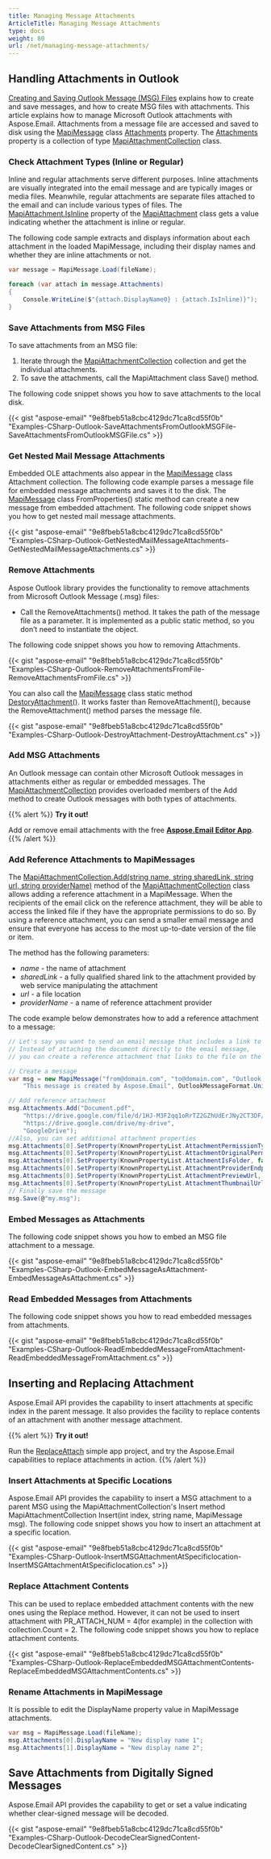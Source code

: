 ```yaml
---
title: Managing Message Attachments
ArticleTitle: Managing Message Attachments
type: docs
weight: 80
url: /net/managing-message-attachments/
---
```


## **Handling Attachments in Outlook**

[Creating and Saving Outlook Message (MSG) Files](https://docs.aspose.com/email/net/creating-and-saving-msg-files/) explains how to create and save messages, and how to create MSG files with attachments. This article explains how to manage Microsoft Outlook attachments with Aspose.Email. Attachments from a message file are accessed and saved to disk using the [MapiMessage](https://reference.aspose.com/email/net/aspose.email.mapi/mapimessage/) class [Attachments](https://reference.aspose.com/email/net/aspose.email.mapi/mapimessageitembase/attachments/) property. The [Attachments](https://reference.aspose.com/email/net/aspose.email.mapi/mapimessageitembase/attachments/) property is a collection of type [MapiAttachmentCollection](https://reference.aspose.com/email/net/aspose.email.mapi/mapiattachmentcollection/) class.

### **Check Attachment Types (Inline or Regular)**

Inline and regular attachments serve different purposes. Inline attachments are visually integrated into the email message and are typically images or media files. Meanwhile, regular attachments are separate files attached to the email and can include various types of files. The [MapiAttachment.IsInline](https://reference.aspose.com/email/net/aspose.email.mapi/mapiattachment/isinline/) property of the [MapiAttachment](https://reference.aspose.com/email/net/aspose.email.mapi/mapiattachment/#mapiattachment-class) class gets a value indicating whether the attachment is inline or regular.

The following code sample extracts and displays information about each attachment in the loaded MapiMessage, including their display names and whether they are inline attachments or not.

```cs
var message = MapiMessage.Load(fileName);

foreach (var attach in message.Attachments)
{
    Console.WriteLine($"{attach.DisplayName0} : {attach.IsInline)}");
}
```

### **Save Attachments from MSG Files**

To save attachments from an MSG file:

1. Iterate through the [MapiAttachmentCollection](https://reference.aspose.com/email/net/aspose.email.mapi/mapiattachmentcollection/) collection and get the individual attachments.
1. To save the attachments, call the MapiAttachment class Save() method.

The following code snippet shows you how to save attachments to the local disk.

{{< gist "aspose-email" "9e8fbeb51a8cbc4129dc71ca8cd55f0b" "Examples-CSharp-Outlook-SaveAttachmentsFromOutlookMSGFile-SaveAttachmentsFromOutlookMSGFile.cs" >}}

### **Get Nested Mail Message Attachments**

Embedded OLE attachments also appear in the [MapiMessage](https://reference.aspose.com/email/net/aspose.email.mapi/mapimessage/) class Attachment collection. The following code example parses a message file for embedded message attachments and saves it to the disk. The [MapiMessage](https://reference.aspose.com/email/net/aspose.email.mapi/mapimessage/) class FromProperties() static method can create a new message from embedded attachment. The following code snippet shows you how to get nested mail message attachments.

{{< gist "aspose-email" "9e8fbeb51a8cbc4129dc71ca8cd55f0b" "Examples-CSharp-Outlook-GetNestedMailMessageAttachments-GetNestedMailMessageAttachments.cs" >}}

### **Remove Attachments**

Aspose Outlook library provides the functionality to remove attachments from Microsoft Outlook Message (.msg) files:

- Call the RemoveAttachments() method. It takes the path of the message file as a parameter. It is implemented as a public static method, so you don’t need to instantiate the object.

The following code snippet shows you how to removing Attachments.

{{< gist "aspose-email" "9e8fbeb51a8cbc4129dc71ca8cd55f0b" "Examples-CSharp-Outlook-RemoveAttachmentsFromFile-RemoveAttachmentsFromFile.cs" >}}

You can also call the [MapiMessage](https://reference.aspose.com/email/net/aspose.email.mapi/mapimessage/) class static method [DestoryAttachment()](https://reference.aspose.com/email/net/aspose.email.mapi/mapimessage/destroyattachments/). It works faster than RemoveAttachment(), because the RemoveAttachment() method parses the message file.

{{< gist "aspose-email" "9e8fbeb51a8cbc4129dc71ca8cd55f0b" "Examples-CSharp-Outlook-DestroyAttachment-DestroyAttachment.cs" >}}

### **Add MSG Attachments**

An Outlook message can contain other Microsoft Outlook messages in attachments either as regular or embedded messages. The [MapiAttachmentCollection](https://reference.aspose.com/email/net/aspose.email.mapi/mapiattachmentcollection/) provides overloaded members of the Add method to create Outlook messages with both types of attachments.

{{% alert %}}
**Try it out!**

Add or remove email attachments with the free [**Aspose.Email Editor App**](https://products.aspose.app/email/editor).
{{% /alert %}}

### **Add Reference Attachments to MapiMessages**

The [MapiAttachmentCollection.Add(string name, string sharedLink, string url, string providerName)](https://reference.aspose.com/email/net/aspose.email.mapi/mapiattachmentcollection/add/#add_4) method of the [MapiAttachmentCollection](https://reference.aspose.com/email/net/aspose.email.mapi/mapiattachmentcollection/#mapiattachmentcollection-class) class allows adding a reference attachment in a MapiMessage. When the recipients of the email click on the reference attachment, they will be able to access the linked file if they have the appropriate permissions to do so. By using a reference attachment, you can send a smaller email message and ensure that everyone has access to the most up-to-date version of the file or item.

The method has the following parameters:

- *name* - the name of attachment
- *sharedLink* - a fully qualified shared link to the attachment provided by web service manipulating the attachment
- *url* - a file location
- *providerName* - a name of reference attachment provider

The code example below demonstrates how to add a reference attachment to a message:

```cs
// Let's say you want to send an email message that includes a link to a Document.pdf file stored on a Google Drive.
// Instead of attaching the document directly to the email message,
// you can create a reference attachment that links to the file on the Google Drive.

// Create a message
var msg = new MapiMessage("from@domain.com", "to@domain.com", "Outlook message file",
    "This message is created by Aspose.Email", OutlookMessageFormat.Unicode);

// Add reference attachment
msg.Attachments.Add("Document.pdf",
    "https://drive.google.com/file/d/1HJ-M3F2qq1oRrTZ2GZhUdErJNy2CT3DF/",
    "https://drive.google.com/drive/my-drive",
    "GoogleDrive");
//Also, you can set additional attachment properties
msg.Attachments[0].SetProperty(KnownPropertyList.AttachmentPermissionType, AttachmentPermissionType.AnyoneCanEdit);
msg.Attachments[0].SetProperty(KnownPropertyList.AttachmentOriginalPermissionType, 0);
msg.Attachments[0].SetProperty(KnownPropertyList.AttachmentIsFolder, false);
msg.Attachments[0].SetProperty(KnownPropertyList.AttachmentProviderEndpointUrl, "");
msg.Attachments[0].SetProperty(KnownPropertyList.AttachmentPreviewUrl, "");
msg.Attachments[0].SetProperty(KnownPropertyList.AttachmentThumbnailUrl, "");
// Finally save the message
msg.Save(@"my.msg");
```

### **Embed Messages as Attachments**

The following code snippet shows you how to embed an MSG file attachment to a message.

{{< gist "aspose-email" "9e8fbeb51a8cbc4129dc71ca8cd55f0b" "Examples-CSharp-Outlook-EmbedMessageAsAttachment-EmbedMessageAsAttachment.cs" >}}

### **Read Embedded Messages from Attachments**

The following code snippet shows you how to read embedded messages from attachments.

{{< gist "aspose-email" "9e8fbeb51a8cbc4129dc71ca8cd55f0b" "Examples-CSharp-Outlook-ReadEmbeddedMessageFromAttachment-ReadEmbeddedMessageFromAttachment.cs" >}}

## **Inserting and Replacing Attachment**

Aspose.Email API provides the capability to insert attachments at specific index in the parent message. It also provides the facility to replace contents of an attachment with another message attachment.

{{% alert %}}
**Try it out!**

Run the [ReplaceAttach](https://github.com/aspose-email/Aspose.Email-for-.NET/tree/master/Sample%20Apps/ReplaceAttach/ReplaceAttach) simple app project, and try the Aspose.Email capabilities to replace attachments in action.
{{% /alert %}} 

### **Insert Attachments at Specific Locations**

Aspose.Email API provides the capability to insert a MSG attachment to a parent MSG using the MapiAttachmentCollection's Insert method MapiAttachmentCollection Insert(int index, string name, MapiMessage msg). The following code snippet shows you how to insert an attachment at a specific location.

{{< gist "aspose-email" "9e8fbeb51a8cbc4129dc71ca8cd55f0b" "Examples-CSharp-Outlook-InsertMSGAttachmentAtSpecificlocation-InsertMSGAttachmentAtSpecificlocation.cs" >}}

### **Replace Attachment Contents**

This can be used to replace embedded attachment contents with the new ones using the Replace method. However, it can not be used to insert attachment with PR_ATTACH_NUM = 4(for example) in the collection with collection.Count = 2. The following code snippet shows you how to replace attachment contents.

{{< gist "aspose-email" "9e8fbeb51a8cbc4129dc71ca8cd55f0b" "Examples-CSharp-Outlook-ReplaceEmbeddedMSGAttachmentContents-ReplaceEmbeddedMSGAttachmentContents.cs" >}}

### **Rename Attachments in MapiMessage**

It is possible to edit the DisplayName property value in MapiMessage attachments.

```cs
var msg = MapiMessage.Load(fileName);
msg.Attachments[0].DisplayName = "New display name 1";
msg.Attachments[1].DisplayName = "New display name 2";
```

## **Save Attachments from Digitally Signed Messages**

Aspose.Email API provides the capability to get or set a value indicating whether clear-signed message will be decoded. 

{{< gist "aspose-email" "9e8fbeb51a8cbc4129dc71ca8cd55f0b" "Examples-CSharp-Outlook-DecodeClearSignedContent-DecodeClearSignedContent.cs" >}}
